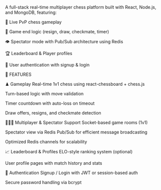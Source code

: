 A full-stack real-time multiplayer chess platform built with React, Node.js, and MongoDB, featuring:

🔄 Live PvP chess gameplay

🏁 Game end logic (resign, draw, checkmate, timer)

👁️ Spectator mode with Pub/Sub architecture using Redis

🏆 Leaderboard & Player profiles

🔐 User authentication with signup & login


🚀 FEATURES


♟ Gameplay
Real-time 1v1 chess using react-chessboard + chess.js

Turn-based logic with move validation

Timer countdown with auto-loss on timeout

Draw offers, resigns, and checkmate detection

🧑‍🤝‍🧑 Multiplayer & Spectator Support
Socket-based game rooms (1v1)

Spectator view via Redis Pub/Sub for efficient message broadcasting

Optimized Redis channels for scalability

📈 Leaderboard & Profiles
ELO-style ranking system (optional)

User profile pages with match history and stats

🔐 Authentication
Signup / Login with JWT or session-based auth

Secure password handling via bcrypt